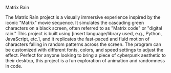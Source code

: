 Matrix Rain

The Matrix Rain project is a visually immersive experience inspired by the iconic "Matrix" movie sequence. It simulates the cascading green characters on a black screen, often referred to as "Matrix code" or "digital rain." This project is built using [insert language/library used, e.g., Python, JavaScript, etc.], and it replicates the fast-paced and fluid motion of characters falling in random patterns across the screen. The program can be customized with different fonts, colors, and speed settings to adjust the effect. Perfect for anyone looking to bring a piece of cyberpunk aesthetic to their desktop, this project is a fun exploration of animation and randomness in code.
